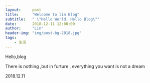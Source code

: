 ```yaml
---
layout:     post
title:      "Welcome to lin Blog"
subtitle:   " \"Hello World, Hello Blog\""
date:       2018-12-11 12:00:00
author:     "Lin"
header-img: "img/post-bg-2018.jpg"
tags:
    - 生活
---
```

Hello,blog

There is nothing ,but in furture , everything you want is not a dream

2018.12.11